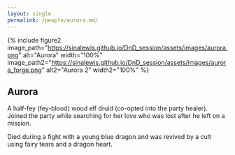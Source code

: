 ```yaml
---
layout: single
permalink: /people/aurora.md/
---
```


{% include figure2 image_path="https://sinalewis.github.io/DnD_session/assets/images/aurora.png" alt="Aurora" width="100%" image_path2="https://sinalewis.github.io/DnD_session/assets/images/aurora_forge.png" alt2="Aurora 2" width2="100%" %}


## Aurora

A half-fey (fey-blood) wood elf druid (co-opted into the party healer). Joined the party while searching for her love who was lost after he left on a mission.

Died during a fight with a young blue dragon and was revived by a cult using fairy tears and a dragon heart.
